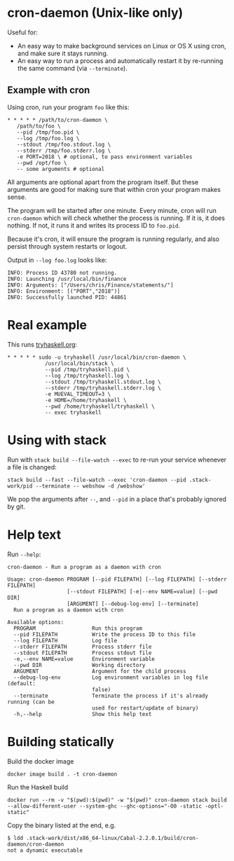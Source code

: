 # cron-daemon (Unix-like only)

Useful for:

* An easy way to make background services on Linux or OS X using cron,
  and make sure it stays running.
* An easy way to run a process and automatically restart it by
  re-running the same command (via `--terminate`).

## Example with cron

Using cron, run your program `foo` like this:

``` shell
* * * * * /path/to/cron-daemon \
   /path/to/foo \
   --pid /tmp/foo.pid \
   --log /tmp/foo.log \
   --stdout /tmp/foo.stdout.log \
   --stderr /tmp/foo.stderr.log \
   -e PORT=2018 \ # optional, to pass environment variables
   --pwd /opt/foo \
   -- some arguments # optional
```

All arguments are optional apart from the program itself. But these
arguments are good for making sure that within cron your program makes
sense.

The program will be started after one minute. Every minute, cron will
run `cron-daemon` which will check whether the process is running. If
it is, it does nothing. If not, it runs it and writes its process ID
to `foo.pid`.

Because it's cron, it will ensure the program is running regularly,
and also persist through system restarts or logout.

Output in `--log foo.log` looks like:

```
INFO: Process ID 43780 not running.
INFO: Launching /usr/local/bin/finance
INFO: Arguments: ["/Users/chris/Finance/statements/"]
INFO: Environment: [("PORT","2018")]
INFO: Successfully launched PID: 44861
```

# Real example

This runs [tryhaskell.org](http://tryhaskell.org/):

    * * * * * sudo -u tryhaskell /usr/local/bin/cron-daemon \
                /usr/local/bin/stack \
                --pid /tmp/tryhaskell.pid \
                --log /tmp/tryhaskell.log \
                --stdout /tmp/tryhaskell.stdout.log \
                --stderr /tmp/tryhaskell.stderr.log \
                -e MUEVAL_TIMEOUT=3 \
                -e HOME=/home/tryhaskell \
                --pwd /home/tryhaskell/tryhaskell \
                -- exec tryhaskell

# Using with stack

Run with `stack build --file-watch --exec` to re-run your service
whenever a file is changed:

    stack build --fast --file-watch --exec 'cron-daemon --pid .stack-work/pid --terminate -- webshow -d /webshow'

We pop the arguments after `--`, and `--pid` in a place that's
probably ignored by git.

# Help text

Run `--help`:

    cron-daemon - Run a program as a daemon with cron

    Usage: cron-daemon PROGRAM [--pid FILEPATH] [--log FILEPATH] [--stderr FILEPATH]
                       [--stdout FILEPATH] [-e|--env NAME=value] [--pwd DIR]
                       [ARGUMENT] [--debug-log-env] [--terminate]
      Run a program as a daemon with cron

    Available options:
      PROGRAM                  Run this program
      --pid FILEPATH           Write the process ID to this file
      --log FILEPATH           Log file
      --stderr FILEPATH        Process stderr file
      --stdout FILEPATH        Process stdout file
      -e,--env NAME=value      Environment variable
      --pwd DIR                Working directory
      ARGUMENT                 Argument for the child process
      --debug-log-env          Log environment variables in log file (default:
                               false)
      --terminate              Terminate the process if it's already running (can be
                               used for restart/update of binary)
      -h,--help                Show this help text

# Building statically


Build the docker image

    docker image build . -t cron-daemon

Run the Haskell build

    docker run --rm -v "$(pwd):$(pwd)" -w "$(pwd)" cron-daemon stack build --allow-different-user --system-ghc --ghc-options="-O0 -static -optl-static"

Copy the binary listed at the end, e.g.

    $ ldd .stack-work/dist/x86_64-linux/Cabal-2.2.0.1/build/cron-daemon/cron-daemon
	not a dynamic executable
